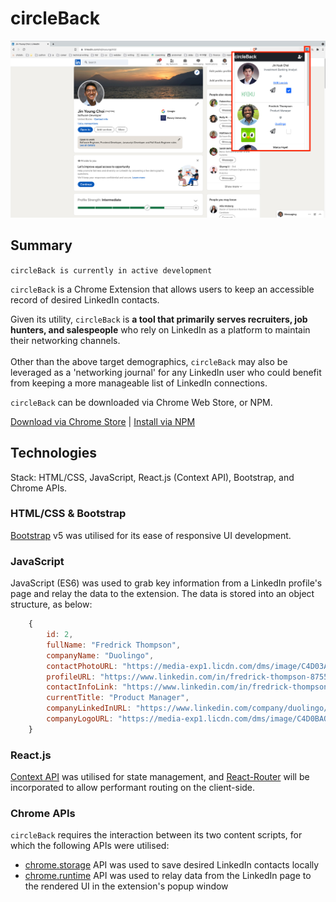 # circleBack

<img src="/public/changelog/README_UI.jpg" alt="circleBack UI demo" title="circleBack UI demo" width="auto">

## Summary

`circleBack is currently in active development`

`circleBack` is a Chrome Extension that allows users to keep an accessible record of desired LinkedIn contacts.

Given its utility, `circleBack` is **a tool that primarily serves recruiters, job hunters, and salespeople** who rely on LinkedIn as a platform to maintain their networking channels.\
<br />
Other than the above target demographics, `circleBack` may also be leveraged as a 'networking journal' for any LinkedIn user who could benefit from keeping a more manageable list of LinkedIn connections.

`circleBack` can be downloaded via Chrome Web Store, or NPM.

[Download via Chrome Store](https://chrome.google.com/webstore/category/extensions) | [Install via NPM](https://www.npmjs.com/search?q=circleback)

## Technologies
Stack: HTML/CSS, JavaScript, React.js (Context API), Bootstrap, and Chrome APIs.

### HTML/CSS & Bootstrap

[Bootstrap](https://getbootstrap.com/) v5 was utilised for its ease of responsive UI development.

### JavaScript

JavaScript (ES6) was used to grab key information from a LinkedIn profile's page and relay the data to the extension.
The data is stored into an object structure, as below:

```js
    {
        id: 2,
        fullName: "Fredrick Thompson",
        companyName: "Duolingo",
        contactPhotoURL: "https://media-exp1.licdn.com/dms/image/C4D03AQHP0cXj4vHuKQ/profile-displayphoto-shrink_200_200/0/1541293291804?e=1637798400&v=beta&t=w2UPH4hNjZbVN_ZnFYeFhHuxKLMl7lm-eqB39UuYZmo",
        profileURL: "https://www.linkedin.com/in/fredrick-thompson-875520174/",
        contactInfoLink: "https://www.linkedin.com/in/fredrick-thompson-875520174/detail/contact-info/",
        currentTitle: "Product Manager",
        companyLinkedInURL: "https://www.linkedin.com/company/duolingo/",
        companyLogoURL: "https://media-exp1.licdn.com/dms/image/C4D0BAQGXpleTj4FpbQ/company-logo_100_100/0/1627908234168?e=1640217600&v=beta&t=Lf1_rh0GK-wBeGwVZiaMGt7B0RGBJAjn2EA-oLPriZc",
    }
```

### React.js

[Context API](https://github.com/jinyoungch0i/react-context) was utilised for state management, and [React-Router](https://reactrouter.com/) will be incorporated to allow performant routing on the client-side.

### Chrome APIs

`circleBack` requires the interaction between its two content scripts, for which the following APIs were utilised:
- [chrome.storage](https://developer.chrome.com/docs/extensions/reference/storage/) API was used to save desired LinkedIn contacts locally
- [chrome.runtime](https://developer.chrome.com/docs/extensions/mv3/messaging/#simple) API was used to relay data from the LinkedIn page to the rendered UI in the extension's popup window
